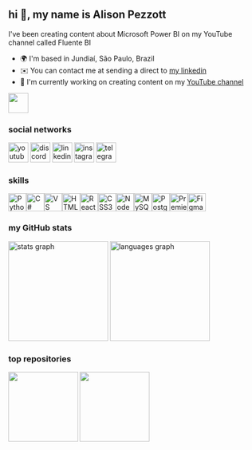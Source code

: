## hi 👋, my name is Alison Pezzott

I've been creating content about Microsoft Power BI on my YouTube channel called Fluente BI

* 🌍  I'm based in Jundiaí, São Paulo, Brazil
* ✉️  You can contact me at sending a direct to [my linkedin](https://linkedin.com/in/alisonpezzott)
* 🚀  I'm currently working on creating content on my [YouTube channel](http://youtube.com/@fluentebi )

<a href="https://www.github.com/alisonpezzott" target="_blank" rel="noreferrer"><img
src="https://img.shields.io/github/followers/alisonpezzott?logo=github&style=for-the-badge&color=267ff8&labelColor=1c1917" height="40" /></a>

### social networks

<div align="left">
  <a href="https://youtube.com/@fluentebi"        ><img src="https://img.shields.io/static/v1?message=Youtube&logo=youtube&label=&color=FF0000&logoColor=white&labelColor=&style=for-the-badge" height="40" alt="youtube logo" /></a>
  <a href="https://comunidade.fluentebi.com"      ><img src="https://img.shields.io/static/v1?message=Discord&logo=discord&label=&color=7289DA&logoColor=white&labelColor=&style=for-the-badge" height="40" alt="discord logo" /></a>
  <a href="https://linkedin.com/in/alisonpezzott" ><img src="https://img.shields.io/static/v1?message=LinkedIn&logo=linkedin&label=&color=0077B5&logoColor=white&labelColor=&style=for-the-badge" height="40" alt="linkedin logo" /></a>
  <a href="https://instagram.com/alisonpezzott"   ><img src="https://img.shields.io/static/v1?message=Instagram&logo=instagram&label=&color=E4405F&logoColor=white&labelColor=&style=for-the-badge" height="40" alt="instagram logo" /></a>
  <a href="t.me/fluentebi" target="_blank"        ><img src="https://img.shields.io/static/v1?message=Telegram&logo=telegram&label=&color=2CA5E0&logoColor=white&labelColor=&style=for-the-badge" height="40" alt="telegram logo"  /></a>
</div>

### skills

<div align="left">
  <a href="https://www.python.org/" target="_blank" rel="noreferrer"><img src="https://raw.githubusercontent.com/danielcranney/readme-generator/main/public/icons/skills/python-colored.svg" width="36" height="36" alt="Python" /></a><a href="https://docs.microsoft.com/en-us/dotnet/csharp/" target="_blank" rel="noreferrer"><img src="https://raw.githubusercontent.com/danielcranney/readme-generator/main/public/icons/skills/csharp-colored.svg" width="36" height="36" alt="C#" /></a><a href="https://code.visualstudio.com/" target="_blank" rel="noreferrer"><img src="https://raw.githubusercontent.com/danielcranney/readme-generator/main/public/icons/skills/visualstudiocode.svg" width="36" height="36" alt="VS Code" /></a><a href="https://developer.mozilla.org/en-US/docs/Glossary/HTML5" target="_blank" rel="noreferrer"><img src="https://raw.githubusercontent.com/danielcranney/readme-generator/main/public/icons/skills/html5-colored.svg" width="36" height="36" alt="HTML5" /></a><a href="https://reactjs.org/" target="_blank" rel="noreferrer"><img src="https://raw.githubusercontent.com/danielcranney/readme-generator/main/public/icons/skills/react-colored.svg" width="36" height="36" alt="React" /></a><a href="https://www.w3.org/TR/CSS/#css" target="_blank" rel="noreferrer"><img src="https://raw.githubusercontent.com/danielcranney/readme-generator/main/public/icons/skills/css3-colored.svg" width="36" height="36" alt="CSS3" /></a><a href="https://nodejs.org/en/" target="_blank" rel="noreferrer"><img src="https://raw.githubusercontent.com/danielcranney/readme-generator/main/public/icons/skills/nodejs-colored.svg" width="36" height="36" alt="NodeJS" /></a><a href="https://www.mysql.com/" target="_blank" rel="noreferrer"><img src="https://raw.githubusercontent.com/danielcranney/readme-generator/main/public/icons/skills/mysql-colored.svg" width="36" height="36" alt="MySQL" /></a><a href="https://www.postgresql.org/" target="_blank" rel="noreferrer"><img src="https://raw.githubusercontent.com/danielcranney/readme-generator/main/public/icons/skills/postgresql-colored.svg" width="36" height="36" alt="PostgreSQL" /></a><a href="https://www.adobe.com/uk/products/premiere.html" target="_blank" rel="noreferrer"><img src="https://raw.githubusercontent.com/danielcranney/readme-generator/main/public/icons/skills/premierepro-colored-dark.svg" width="36" height="36" alt="Premiere Pro" /></a><a href="https://www.figma.com/" target="_blank" rel="noreferrer"><img src="https://raw.githubusercontent.com/danielcranney/readme-generator/main/public/icons/skills/figma-colored.svg" width="36" height="36" alt="Figma" /></a>
</div>

### my GitHub stats

<div width="100%" align="left">
  <img src="https://github-readme-stats.vercel.app/api?username=alisonpezzott&hide_title=false&hide_rank=true&show_icons=true&include_all_commits=true&count_private=true&title_color=267ff8&text_color=9198a1&icon_color=267ff8&bg_color=151b23&disable_animations=false&locale=en&hide_border=true&order=1" height="200" alt="stats graph"  />
  <img src="https://github-readme-stats.vercel.app/api/top-langs?username=alisonpezzott&locale=en&hide_title=false&layout=compact&title_color=267ff8&text_color=9198a1&icon_color=267ff8&bg_color=151b23&card_width=320&langs_count=5&hide_border=true&order=2" height="200" alt="languages graph"  />
</div>

### top repositories

<div width="100%" align="left">
  <a href="https://github.com/alisonpezzott/dimensao_periodos_m" align="left"><img align="left" height="140" src="https://github-readme-stats.vercel.app/api/pin/?username=alisonpezzott&repo=dimensao_periodos_m&title_color=267ff8&text_color=9198a1&icon_color=267ff8&bg_color=151b23&hide_border=true&locale=en" /></a>
  <a href="https://github.com/alisonpezzott/dimensao_calendario_m" align="left"><img align="left" height="140" src="https://github-readme-stats.vercel.app/api/pin/?username=alisonpezzott&repo=dimensao_calendario_m&title_color=267ff8&text_color=9198a1&icon_color=267ff8&bg_color=151b23&hide_border=true&locale=en" /></a>
</div>

<br></br><br></br><br></br><br></br><br></br><br></br>
